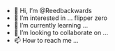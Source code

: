 - 👋 Hi, I’m @Reedbackwards
- 👀 I’m interested in ... flipper zero 
- 🌱 I’m currently learning ...
- 💞️ I’m looking to collaborate on ...
- 📫 How to reach me ...

<!---
Reedbackwards/Reedbackwards is a ✨ special ✨ repository because its `README.md` (this file) appears on your GitHub profile.
You can click the Preview link to take a look at your changes.
--->
